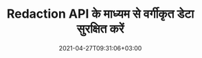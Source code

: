 ---
############################# Static ############################
layout: "product"
date: 2021-04-27T09:31:06+03:00
draft: false

product: "Redaction"
product_tag: "redaction"
platform: ".NET"
platform_tag: "net"

############################# Head ############################
head_title: "C# .NET रिडक्शन API | PDF Word Excel छवियों से निजी टेक्स्ट छिपाएं"
head_description: ".NET के लिए डॉक्यूमेंट रिडक्शन API। PDF, Microsoft Word, Excel, प्रस्तुतियों और रैस्टर छवियों से संवेदनशील सामग्री को संपादित करें, छिपाएं या हटाएं।"

############################# Header ############################
title: "Redaction API के माध्यम से वर्गीकृत डेटा सुरक्षित करें"
description: ".NET API का उपयोग करके दस्तावेज़ों, वर्कशीट्स, प्रस्तुतियों, PDF और रैस्टर इमेज फ़ाइलों से संवेदनशील सामग्री और मेटाडेटा को संपादित करें, छिपाएं या हटाएं।"
button:
    enable: true

############################# SubMenu ############################
submenu:
    enable: true
    
    left:
        img_alt: "GroupDocs.Redaction for .NET"
        image: "https://www.groupdocs.cloud/templates/groupdocs/images/product-logos/groupdocs-redaction-net.png"
        product: "GroupDocs.Redaction"
        platform: ".NET"

    middle:
        button:
            # button loop
            - link: "#overview"
              text: "संक्षिप्त विवरण"

            # button loop
            - link: "#features"
              text: "फीचर्स"

            # button loop
            - link: "#support"
              text: "सहायता"

            # button loop
            - link: "https://products.groupdocs.app/redaction"
              text: "लाइव डेमो"

            # button loop
            - link: "https://purchase.groupdocs.com/pricing/redaction/net"
              text: "मूल्य निर्धारण"

    right:
        link_download: "https://downloads.groupdocs.com/redaction"
        link_learn: "https://docs.groupdocs.com/redaction/net/"
        link_buy: "https://purchase.groupdocs.com"

############################# Overview ############################
overview:
    enable: true
    content: |
      GroupDocs.Redaction for .NET एक API लाइब्रेरी है जो आपको Microsoft Word, Excel, PowerPoint और PDF जैसे विभिन्न फ़ाइल स्वरूपों से संवेदनशील और वर्गीकृत डेटा को मिटाने में मदद करती है। हमारे Redaction API का सिंगल फ़ॉर्मेट-स्वतंत्र इंटरफ़ेस विभिन्न प्रकारों के रिडक्शन का समर्थन करता है, जैसे, टेक्स्ट रिडक्शन, मेटाडेटा रिडक्शन, एनोटेशन रिडक्शन और टैबुलर डॉक्यूमेंट रिडक्शन. GroupDocs.Redaction for .NET API आपको पासवर्ड से सुरक्षित फ़ाइलों को फिर से बनाने की सुविधा भी देता है। आपको दस्तावेज़ को उसके मूल प्रारूप में सहेजने की अनुमति है और साथ ही मूल पृष्ठों की रेखापुंज छवियों के साथ एक सैनिटाइज्ड PDF दस्तावेज़ बनाने की अनुमति है।
    tabs:
      enable: true
      
      ## TAB ONE ##
      tab_one:
        description: |
          .NET के लिए GroupDocs.Redaction का अवलोकन निम्नलिखित है:
      
        right:
          enable: true
          icon: "fab fa-html5"
          title: "संक्षिप्त विवरण"
          content: |
            * टेक्स्ट रिडक्ट करें
            * मेटाडेटा को फिर से तैयार करें
            * एनोटेशन को फिर से तैयार करें
            * टेबुलर दस्तावेज़ को फिर से तैयार करें
            * संरक्षित फ़ाइलों को फिर से बनाएँ
            * अनुकूलन
      
      ## TAB TWO ##
      tab_two:
        description: |
          .NET के लिए GroupDocs.Redaction निम्नलिखित [दस्तावेज़ फ़ाइल स्वरूपों] का समर्थन करता है (https://docs.groupdocs.com/redaction//supported-document-formats/net):

        right:
          enable: true
          table:
            # table loop
            - title: "टेक्स्ट, मेटाडेटा और टिप्पणियां संपादित करें"
              content: |
                * **Word**: DOC, DOCX, DOT, ODT, DOTX, DOCM, DOTM, RTF
                * **Excel**: XLS, XLSX, XLT, XLTX, XLSM, XLTM, सीएसवी
                * **PowerPoint**: PPT, PPTX, PPS, PPSX, POTX, PPTM, PPSM, POTM
                * **फिक्स्ड लेआउट**: PDF
                * **रैस्टर इमेजेज**: JPG, BMP, PNG, GIF, TIFF

      ## TAB THREE ##
      tab_three:
        description: |
          .NET के लिए GroupDocs.Redaction निम्नलिखित ऑपरेटिंग सिस्टम, फ़्रेमवर्क और पैकेज मैनेजरों का समर्थन करता है:
        
        left:
          enable: true
          table:
            # table loop
            - icon: "fab fa-windows"
              title: "ऑपरेटिंग सिस्टम"
              content: |
                * Windows Desktop
                * Windows Server
                * Windows Azure
                * Linux

            # table loop
            - icon: "fas fa-code"
              title: "समर्थित फ़्रेमवर्क"
              content: |
                * .NET Framework 2.0 या उच्चतर
                * .NET Standard 2.0
                * .NET Core 2.0

        right:
          enable: true
          table:
            # table loop
            - icon: "फास्ट फा-बॉक्स"
              title: "पैकेज मैनेजर"
              content: |
                * NuGet

            # table loop
            - icon: "फास फा-टूल्स"
              title: "विकास का वातावरण"
              content: |
                * Microsoft Visual Studio
                * Xamarin.Android
                * Xamarin.IOS
                * Xamarin.Mac
                * MonoDevelop

############################# Features ############################
features:
    enable: true
    title: ".NET सुविधाओं के लिए GroupDocs.Redaction"

    feature:
      # feature loop
      - icon: "fas fa-copy"
        content: "सटीक वाक्यांश संपादन के लिए केस-संवेदी खोज करें"

      # feature loop
      - icon: "fas fa-eye"
        content: "स्ट्रिंग प्रतिस्थापन के बजाय संशोधित पाठ को छिपाने के लिए रंग बॉक्स का उपयोग करें"

      # feature loop
      - icon: "fas fa-bolt"
        content: "नियमित अभिव्यक्ति खोज का उपयोग करके किसी भी पाठ का पता लगाएँ और उसे संपादित करें"
      
      # feature loop
      - icon: "fas fa-file-powerpoint"
        content: "दस्तावेज़ की वर्गीकृत मेटाडेटा जानकारी के सभी या किसी भी संयोजन को फ़िल्टर करें"

      # feature loop
      - icon: "fas fa-code"
        content: "विशिष्ट दस्तावेज़ की संपूर्ण मेटाडेटा जानकारी को तुरंत मिटा दें"

      # feature loop
      - icon: "fas fa-cloud"
        content: "Excel में किसी विशिष्ट वर्कशीट और/या कॉलम में संशोधन का दायरा सेट करें"

      # feature loop
      - icon: "fas fa-remove-format"
        content: "दस्तावेज़ से सभी या विशिष्ट टिप्पणियां और अन्य एनोटेशन निकालें"

      # feature loop
      - icon: "fas fa-comment-slash"
        content: "एनोटेशन टेक्स्ट से संवेदनशील डेटा खोजें और निकालें"

      # feature loop
      - icon: "fas fa-location-arrow"
        content: "अपने स्वयं के प्रारूपों और रिडक्शन के साथ काम करने की क्षमता"

      # feature loop
      - icon: "fas fa-border-all"
        content: "रैस्टर इमेज फॉर्मेट और इमेज रीजन रिडक्शन के लिए सहायता"

      # feature loop
      - icon: "fas fa-wrench"
        content: "XML फ़ाइल में संशोधन नियमों (नीति) का एक सेट निर्दिष्ट करें"

      # feature loop
      - icon: "fas fa-columns"
        content: "PDF में रूपांतरण करते समय पेज रेंज और PDF अनुपालन स्तर निर्दिष्ट करें"

      # feature loop
      - icon: "fas fa-file-word"
        content: "छवि फ़ाइलों से EXIF मेटाडेटा संपादित करें या हटाएं"

      # feature loop
      - icon: "fas fa-envelope"
        content: "PDF, Word और प्रस्तुति दस्तावेज़ों के अंदर एम्बेडेड छवियों को फिर से बनाएं"

      # feature loop
      - icon: "fas fa-print"
        content: "एक रिडक्शन पॉलिसी को XML फ़ाइल के रूप में सहेजें"

    more_feature:
      # more_feature_loop
      - title: "आसानी और नियंत्रण के साथ अपने वर्गीकृत डेटा को फिर से बनाएं"
        content: |
          GroupDocs.Redaction for .NET API आपको इस बात पर पूरा नियंत्रण देता है कि आप समर्थित दस्तावेज़ से अपनी महत्वपूर्ण वर्गीकृत जानकारी को कैसे छिपाना या मिटाना चाहते हैं। हमारे Redaction API का उपयोग करना बहुत सरल और सीधा है।  

          निम्नलिखित उदाहरण में, हम C# का उपयोग करके नीले रंग के बॉक्स के साथ “2 अंक, स्थान या कुछ भी नहीं, 2 अंक, फिर से स्थान और 6 अंक” (जैसे 12 34 567890) से मेल खाते हुए एक समर्थित दस्तावेज़ को लोड करते हैं, किसी भी टेक्स्ट को फिर से संपादित करते हैं। एक बार ऐसा करने के बाद, यह दस्तावेज़ को उसके मूल प्रारूप में एक अतिरिक्त प्रत्यय “Redacted” के साथ नाम बदलकर सहेजता है:

          ```cs
          // Redactor वर्ग का एक उदाहरण बनाएं
          using (Redactor redactor = new Redactor("sample.docx"))
          {
            // रिडक्शन लागू करें
            redactor.Apply(new RegexRedaction("\\d{2}\\s*\\d{2}[^\\d]*\\d{6}", new ReplacementOptions(System.Drawing.Color.Blue)));
            redactor.Save();
          }
          ```

############################# Support ############################
support:
    enable: true

############################# Solutions ############################
solutions:
    enable: true
    title: "GroupDocs.Redaction अन्य लोकप्रिय विकास परिवेशों के लिए दस्तावेज़ देखने वाले API प्रदान करता है"

    solution:
        # solution loop
        - img_alt: "GroupDocs.Redaction for Java"
          image: "https://www.groupdocs.cloud/templates/groupdocs/images/product-logos/groupdocs-redaction-java.png"
          product: "GroupDocs.Redaction"
          platform: "Java"
          link: "/redaction/java/"

############################# Back to top ###############################
back_to_top:
  enable: true
---